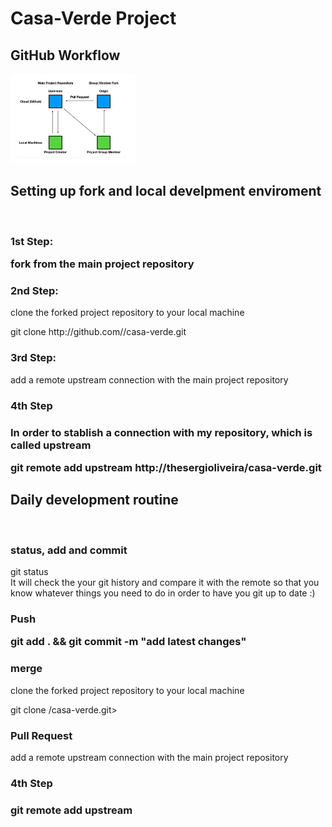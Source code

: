 # Casa-Verde Project

## GitHub Workflow

<img src="github-assets/image1.png" alt ="workflow image" width="200"/>

<h2>Setting up fork and local develpment enviroment</h2>
<br>
<h3>1st Step: <p>fork from the main project repository</p></h3>

<h3>2nd Step:</h3> <p>clone the forked project repository to your local machine</p>
git clone http://github.com/<your-profile>/casa-verde.git

<h3>3rd Step:</h3><p>add a remote upstream connection with the main project repository</p>

<h3>4th Step<h3><p>In order to stablish a connection with my repository, which is called upstream</p>
git remote add upstream http://thesergioliveira/casa-verde.git
<h2>Daily development routine</h2>
<br>
<h3>status, add and commit</h3><p>git status <br> It will check the your git history and compare it with the remote so that you know whatever things you need to do in order to have you git up to date :)</p>

<h3>Push<p>git add . && git commit -m "add latest changes"</p></h3>

<h3>merge</h3> <p>clone the forked project repository to your local machine</p>
git clone <http://github.com/<your-profile>/casa-verde.git>

<h3>Pull Request</h3><p>add a remote upstream connection with the main project repository</p>

<h3>4th Step<h3> <p>git remote add upstream <http://thesergioliveira/casa-verde.git></p>
